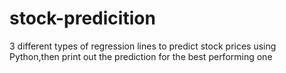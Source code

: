 # stock-predicition
3 different types of regression lines to predict stock prices using Python,then print out the prediction for the best performing one
